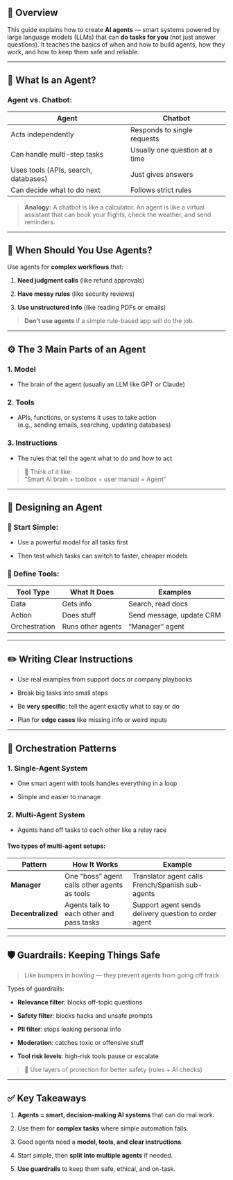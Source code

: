 ## 📄 Overview

This guide explains how to create **AI agents** — smart systems powered by large language models (LLMs) that can **do tasks for you** (not just answer questions). It teaches the basics of when and how to build agents, how they work, and how to keep them safe and reliable.

---

## 🤔 What Is an Agent?

### Agent vs. Chatbot:

|**Agent**|**Chatbot**|
|---|---|
|Acts independently|Responds to single requests|
|Can handle multi-step tasks|Usually one question at a time|
|Uses tools (APIs, search, databases)|Just gives answers|
|Can decide what to do next|Follows strict rules|

> **Analogy:** A chatbot is like a calculator. An agent is like a virtual assistant that can book your flights, check the weather, and send reminders.

---

## 🧪 When Should You Use Agents?

Use agents for **complex workflows** that:

1. **Need judgment calls** (like refund approvals)
    
2. **Have messy rules** (like security reviews)
    
3. **Use unstructured info** (like reading PDFs or emails)
    

> **Don’t use agents** if a simple rule-based app will do the job.

---

## ⚙️ The 3 Main Parts of an Agent

### 1. **Model**

- The brain of the agent (usually an LLM like GPT or Claude)
    

### 2. **Tools**

- APIs, functions, or systems it uses to take action  
    (e.g., sending emails, searching, updating databases)
    

### 3. **Instructions**

- The rules that tell the agent what to do and how to act
    

> 🧠 Think of it like:  
> “Smart AI brain + toolbox + user manual = Agent”

---

## 🔨 Designing an Agent

### 🧩 Start Simple:

- Use a powerful model for all tasks first
    
- Then test which tasks can switch to faster, cheaper models
    

### 🧰 Define Tools:

|**Tool Type**|**What It Does**|**Examples**|
|---|---|---|
|Data|Gets info|Search, read docs|
|Action|Does stuff|Send message, update CRM|
|Orchestration|Runs other agents|“Manager” agent|

---

## ✏️ Writing Clear Instructions

- Use real examples from support docs or company playbooks
    
- Break big tasks into small steps
    
- Be **very specific**: tell the agent exactly what to say or do
    
- Plan for **edge cases** like missing info or weird inputs
    

---

## 🔁 Orchestration Patterns

### 1. **Single-Agent System**

- One smart agent with tools handles everything in a loop
    
- Simple and easier to manage
    

### 2. **Multi-Agent System**

- Agents hand off tasks to each other like a relay race
    

#### Two types of multi-agent setups:

|**Pattern**|**How It Works**|**Example**|
|---|---|---|
|**Manager**|One “boss” agent calls other agents as tools|Translator agent calls French/Spanish sub-agents|
|**Decentralized**|Agents talk to each other and pass tasks|Support agent sends delivery question to order agent|

---

## 🛡️ Guardrails: Keeping Things Safe

> Like bumpers in bowling — they prevent agents from going off track.

Types of guardrails:

- **Relevance filter**: blocks off-topic questions
    
- **Safety filter**: blocks hacks and unsafe prompts
    
- **PII filter**: stops leaking personal info
    
- **Moderation**: catches toxic or offensive stuff
    
- **Tool risk levels**: high-risk tools pause or escalate
    

> 🧱 Use layers of protection for better safety (rules + AI checks)

---

## ✅ Key Takeaways

1. **Agents = smart, decision-making AI systems** that can do real work.
    
2. Use them for **complex tasks** where simple automation fails.
    
3. Good agents need a **model, tools, and clear instructions**.
    
4. Start simple, then **split into multiple agents** if needed.
    
5. **Use guardrails** to keep them safe, ethical, and on-task.